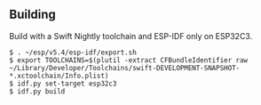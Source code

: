 ## Building
Build with a Swift Nightly toolchain and ESP-IDF only on ESP32C3.

```shellsession
$ . ~/esp/v5.4/esp-idf/export.sh
$ export TOOLCHAINS=$(plutil -extract CFBundleIdentifier raw ~/Library/Developer/Toolchains/swift-DEVELOPMENT-SNAPSHOT-*.xctoolchain/Info.plist)
$ idf.py set-target esp32c3
$ idf.py build
```